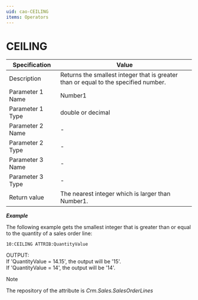 ```yaml
---
uid: cao-CEILING
items: Operators
---
```


# CEILING                                                       

| Specification| Value|
| ---- | ----- |
| Description      | Returns the smallest integer that is greater than or equal to the specified number. |
| Parameter 1 Name | Number1|
| Parameter 1 Type | double or decimal|
| Parameter 2 Name | - |
| Parameter 2 Type | - |
| Parameter 3 Name | - |
| Parameter 3 Type | - |
| Return value     | The nearest integer which is larger than Number1.|                                                           |


***Example***

The following example gets the smallest integer that is greater than or equal to the quantity of a sales order line:

```
10:CEILING ATTRIB:QuantityValue                  
```
OUTPUT: 
<br/>If 'QuantityValue = 14.15', the output will be '15'.
<br/>If 'QuantityValue = 14', the output will be '14'.

> [!NOTE]
> 
> The repository of the attribute is *Crm.Sales.SalesOrderLines*
